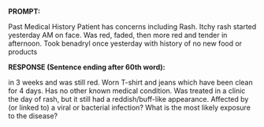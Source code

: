 **PROMPT:**

Past Medical History Patient has concerns including Rash. Itchy rash started yesterday AM on face. Was red, faded, then more red and tender in afternoon. Took benadryl once yesterday with history of no new food or products

**RESPONSE (Sentence ending after 60th word):**

in 3 weeks and was still red. Worn T-shirt and jeans which have been clean for 4 days. Has no other known medical condition. Was treated in a clinic the day of rash, but it still had a reddish/buff-like appearance. Affected by (or linked to) a viral or bacterial infection? What is the most likely exposure to the disease? 